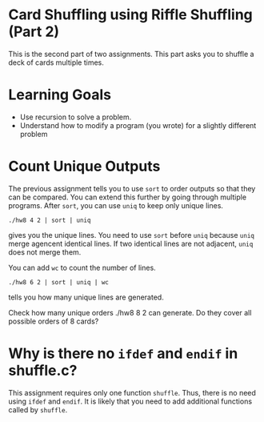 # Card Shuffling using  Riffle Shuffling (Part 2)

This is the second part of two assignments.  This part asks you to
shuffle a deck of cards multiple times.

Learning Goals
==============

* Use recursion to solve a problem.
* Understand how to modify a program (you wrote) for a slightly different problem

	
Count Unique Outputs
====================

The previous assignment tells you to use `sort` to order outputs so
that they can be compared.  You can extend this further by going
through multiple programs. After `sort`, you can use `uniq` to keep
only unique lines.  

`./hw8 4 2 | sort | uniq`

gives you the unique lines. You need to use `sort` before `uniq`
because `uniq` merge agencent identical lines.  If two identical lines
are not adjacent, `uniq` does not merge them.

You can add `wc` to count the number of lines.

`./hw8 6 2 | sort | uniq | wc`

tells you how many unique lines are generated.

Check how many unique orders ./hw8 8 2 can generate. Do they cover
all possible orders of 8 cards?

Why is there no `ifdef` and `endif` in shuffle.c?
=================================================

This assignment requires only one function `shuffle`. Thus, there is
no need using `ifdef` and `endif`. It is likely that you need to add
additional functions called by `shuffle`.